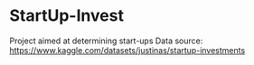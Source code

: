 # StartUp-Invest
Project aimed at determining start-ups 
Data source: https://www.kaggle.com/datasets/justinas/startup-investments 
